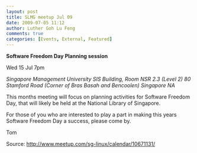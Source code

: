 ```yaml
---
layout: post
title: SLMG meetup Jul 09
date: 2009-07-05 11:12
author: Luther Goh Lu Feng
comments: true
categories: [Events, External, Featured]
---
```

<strong>Software Freedom Day Planning session</strong>

Wed 15 Jul 7pm

<em>    Singapore Management University
    SIS Building, Room NSR 2.3 (Level 2)
    80 Stamford Road (Corner of Bras Basah and Bencoolen)
    Singapore NA </em>

This months meeting will focus on planning activities for Software Freedom Day, that will likely be held at the National Library of Singapore.

For those of you who are interested to play a part in making this years Software Freedom Day a success, please come by.

Tom

Source: <a href="http://www.meetup.com/sg-linux/calendar/10671131/">http://www.meetup.com/sg-linux/calendar/10671131/</a>
